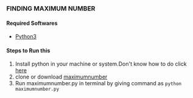 ### FINDING MAXIMUM NUMBER 
#### Required Softwares
  * [Python3](https://www.python.org/downloads/)
#### Steps to Run this
1. Install python in your machine or system.Don't know how to do click [here](https://www.howtogeek.com/197947/how-to-install-python-on-windows/)
2. clone or download [maximumnumber](https://github.com/bandiayyappa/maximumnumber)
3. Run  	maximumnumber.py in terminal by giving command as `python maximumnumber.py`
